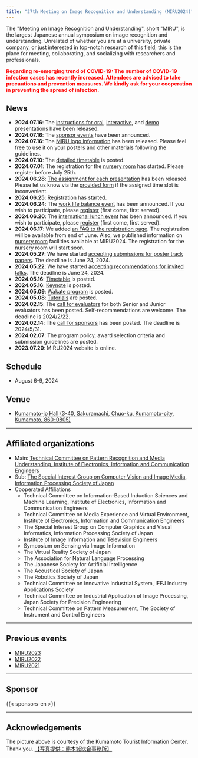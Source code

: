 ```yaml
---
title: "27th Meeting on Image Recognition and Understanding (MIRU2024)"
---
```


The "Meeting on Image Recognition and Understanding", short "MIRU", is the largest Japanese annual symposium on image recognition and understanding. Unrelated of whether you are at a university, private company, or just interested in top-notch research of this field; this is the place for meeting, collaborating, and socializing with researchers and professionals.

<font color="red">**Regarding re-emerging trend of COVID-19: 
The number of COVID-19 infection cases has recently increased. Attendees are advised to take precautions and prevention measures. We kindly ask for your cooperation in preventing the spread of infection.**</font>

## News
- **2024.07.16**: The [instructions for oral](author/oral), [interactive](author/interactive), and [demo](author/demo) presentations have been released.
- **2024.07.16**: The [sponsor events](program/sponsor-events) have been announced.
- **2024.07.16**: The [MIRU logo information](organization/logo) has been released. Please feel free to use it on your posters and other materials following the guidelines.
- **2024.07.10**: The [detailed timetable](program/timetable) is posted.
- **2024.07.01**: The registration for the [nursery room](attend/nursery) has started. Please register before July 25th.
- **2024.06.28**: [The assignment for each presentation](program/timetable) has been released. Please let us know via the [provided form](https://forms.gle/NdqSrYM1DtYa15C66) if the assigned time slot is inconvenient.
- **2024.06.25**: [Registration](attend/registration) has started.
- **2024.06.24**: The [work life balance event](https://sites.google.com/view/miru2024wlb/english) has been announced. If you wish to participate, please [register](https://forms.gle/ix3vYhxYPmRAueZ86) (first come, first served). 
- **2024.06.20**: The [international lunch event](https://sites.google.com/view/miru2024-internationallunch/) has been announced. If you wish to participate, please [register](https://forms.gle/nuiFwZ4hTuijgQ79A) (first come, first served). 
- **2024.06.17**: We added [an FAQ to the registration page](attend/registration#faq). The registration will be available from end of June. Also, we published information on [nursery room](attend/nursery) facilities available at MIRU2024. The registration for the nursery room will start soon.
- **2024.05.27**: We have started [accepting submissions for poster track papers](author/submission). The deadline is June 24, 2024.
- **2024.05.22**: We have started [accepting recommendations for invited talks](author/call_for_invited_talk). The deadline is June 24, 2024.
- **2024.05.16**: [Timetable](program/timetable) is posted.
- **2024.05.16**: [Keynote](program/keynote) is posted.
- **2024.05.09**: [Wakate program](https://sites.google.com/view/miru2024wakate/) is posted.
- **2024.05.08**: [Tutorials](program/tutorial) are posted.
- **2024.02.15**: The [call for evaluators](https://docs.google.com/forms/d/1xExWYvtsQ63gnGZrymwKrslDcXBv_7d3apv0f1tJuq8/edit) for both Senior and Junior evaluators has been posted. Self-recommendations are welcome. The deadline is 2024/2/22.
- **2024.02.14**: The [call for sponsors](sponsor/) has been posted. The deadline is 2024/5/31.
- **2024.02.07**: The program policy, award selection criteria and submission guidelines are posted.
- **2023.07.20**: MIRU2024 website is online.

## Schedule

- August 6-9, 2024

## Venue

- [Kumamoto-jo Hall (3-40, Sakuramachi, Chuo-ku, Kumamoto-city, Kumamoto, 860-0805)](https://www.kumamoto-jo-hall.jp/en/)

---

## Affiliated organizations
- Main: [Technical Committee on Pattern Recognition and Media Understanding, Institute of Electronics, Information and Communication Engineers](https://www.ieice.org/iss/prmu/jpn/index.html)
- Sub: [The Special Interest Group on Computer Vision and Image Media, Information Processing Society of Japan](http://cvim.ipsj.or.jp/)
- Cooperated Affiliations
    - Technical Committee on Information-Based Induction Sciences and Machine Learning, Institute of Electronics, Information and Communication Engineers
    - Technical Committee on Media Experience and Virtual Environment, Institute of Electronics, Information and Communication Engineers
    - The Special Interest Group on Computer Graphics and Visual Informatics, Information Processing Society of Japan
    - Institute of Image Information and Television Engineers
    - Symposium on Sensing via Image Information
    - The Virtual Reality Society of Japan
    - The Association for Natural Language Processing
    - The Japanese Society for Artificial Intelligence
    - The Acoustical Society of Japan
    - The Robotics Society of Japan
    - Technical Committee on Innovative Industrial System, IEEJ Industry Applications Society
    - Technical Committee on Industrial Application of Image Processing, Japan Society for Precision Engineering
    - Technical Committee on Pattern Measurement, The Society of Instrument and Control Engineers

---


## Previous events
- [MIRU2023](http://cvim.ipsj.or.jp/MIRU2023/)
- [MIRU2022](https://sites.google.com/view/miru2022)
- [MIRU2021](http://cvim.ipsj.or.jp/MIRU2021/)

---

## Sponsor

{{< sponsors-en >}}

---

## Acknowledgements

The picture above is courtesy of the Kumamoto Tourist Information Center. Thank you. [【写真提供：熊本城総合事務所】](https://castle.kumamoto-guide.jp/galleries/guide.html)
